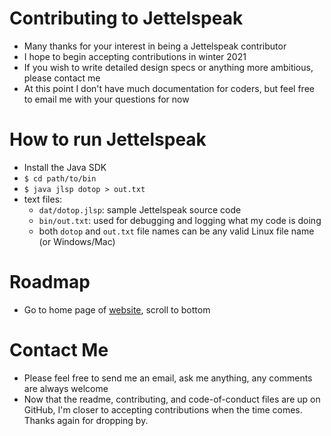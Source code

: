 # Contributing to Jettelspeak
* Many thanks for your interest in being a Jettelspeak contributor
* I hope to begin accepting contributions in winter 2021
* If you wish to write detailed design specs or anything more ambitious, please contact me
* At this point I don't have much documentation for coders, but feel free to email me with your questions for now
# How to run Jettelspeak
* Install the Java SDK
* `$ cd path/to/bin`
* `$ java jlsp dotop > out.txt`
* text files:
  * `dat/dotop.jlsp`: sample Jettelspeak source code
  * `bin/out.txt`: used for debugging and logging what my code is doing
  * both `dotop` and `out.txt` file names can be any valid Linux file name (or Windows/Mac)
# Roadmap
* Go to home page of [website](http://jetteware.com), scroll to bottom
# Contact Me
* Please feel free to send me an email, ask me anything, any comments are always welcome
* Now that the readme, contributing, and code-of-conduct files are up on GitHub, I'm closer to accepting contributions when the time comes. Thanks again for dropping by.
